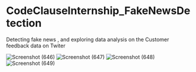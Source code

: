 # CodeClauseInternship_FakeNewsDetection
Detecting fake news , and exploring data analysis on the Customer feedback data on Twiter


![Screenshot (646)](https://github.com/nian-15/CodeClauseInternship_FakeNewsDetection/assets/111363516/54a782bb-5e2a-4fe2-bc87-5258a17ccfe8)
![Screenshot (647)](https://github.com/nian-15/CodeClauseInternship_FakeNewsDetection/assets/111363516/1dededb6-412d-404d-8400-a7f418672d0c)
![Screenshot (648)](https://github.com/nian-15/CodeClauseInternship_FakeNewsDetection/assets/111363516/0a9e9731-c8ca-4c34-9b55-59b8bac43e38)
![Screenshot (649)](https://github.com/nian-15/CodeClauseInternship_FakeNewsDetection/assets/111363516/b155ce6c-2e58-4a81-b225-c4deb1c88415)
